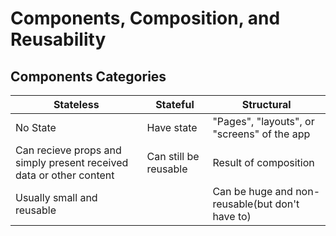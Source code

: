 # Components, Composition, and Reusability

## Components Categories

| Stateless                                                           | Stateful              | Structural                                      |
| ------------------------------------------------------------------- | --------------------- | ----------------------------------------------- |
| No State                                                            | Have state            | "Pages", "layouts", or "screens" of the app     |
| Can recieve props and simply present received data or other content | Can still be reusable | Result of composition                           |
| Usually small and reusable                                          |                       | Can be huge and non-reusable(but don't have to) |
